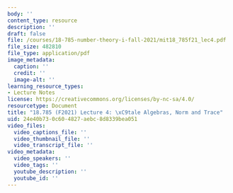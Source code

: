 ```yaml
---
body: ''
content_type: resource
description: ''
draft: false
file: /courses/18-785-number-theory-i-fall-2021/mit18_785f21_lec4.pdf
file_size: 482810
file_type: application/pdf
image_metadata:
  caption: ''
  credit: ''
  image-alt: ''
learning_resource_types:
- Lecture Notes
license: https://creativecommons.org/licenses/by-nc-sa/4.0/
resourcetype: Document
title: "18.785 (F2021) Lecture 4: \xC9tale Algebras, Norm and Trace"
uid: 24e40b73-0c60-4827-aebc-8d8339bea051
video_files:
  video_captions_file: ''
  video_thumbnail_file: ''
  video_transcript_file: ''
video_metadata:
  video_speakers: ''
  video_tags: ''
  youtube_description: ''
  youtube_id: ''
---
```

